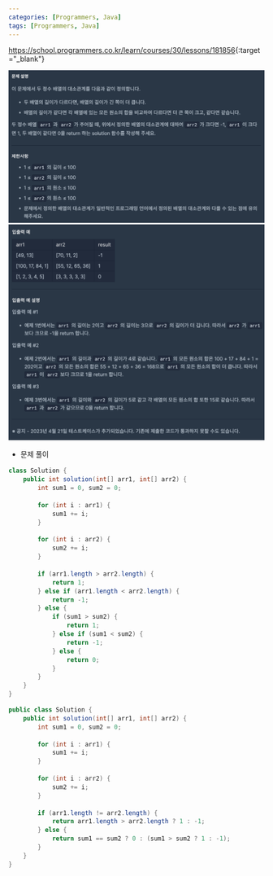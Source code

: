 ```yaml
---
categories: [Programmers, Java]
tags: [Programmers, Java] 
---
```


<https://school.programmers.co.kr/learn/courses/30/lessons/181856>{:target="_blank"}

![문제](/assets/img/programmers/java/%EB%B0%B0%EC%97%B4_%EB%B9%84%EA%B5%90%ED%95%98%EA%B8%B0(1).png)
![문제](/assets/img/programmers/java/%EB%B0%B0%EC%97%B4_%EB%B9%84%EA%B5%90%ED%95%98%EA%B8%B0(2).png)

- 문제 풀이

```java
class Solution {
    public int solution(int[] arr1, int[] arr2) {
        int sum1 = 0, sum2 = 0;
        
        for (int i : arr1) {
            sum1 += i;
        }
        
        for (int i : arr2) {
            sum2 += i;
        }
        
        if (arr1.length > arr2.length) {
            return 1;
        } else if (arr1.length < arr2.length) {
            return -1;
        } else {
            if (sum1 > sum2) {
                return 1; 
            } else if (sum1 < sum2) {
                return -1;
            } else {
                return 0;
            }
        }
    }
}
```

```java
public class Solution {
    public int solution(int[] arr1, int[] arr2) {
        int sum1 = 0, sum2 = 0;

        for (int i : arr1) {
            sum1 += i;
        }

        for (int i : arr2) {
            sum2 += i;
        }

        if (arr1.length != arr2.length) {
            return arr1.length > arr2.length ? 1 : -1;
        } else {
            return sum1 == sum2 ? 0 : (sum1 > sum2 ? 1 : -1);
        }
    }
}
```